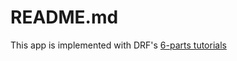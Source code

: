 # README.md

This app is implemented with DRF's [6-parts tutorials](https://www.django-rest-framework.org/tutorial/1-serialization/)
